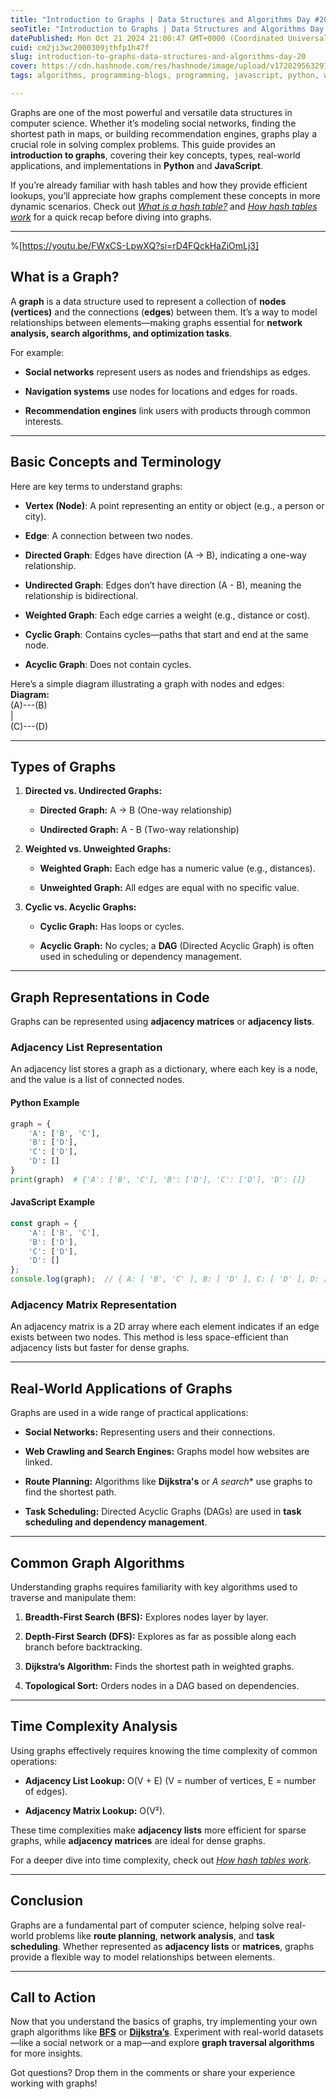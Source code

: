 ```yaml
---
title: "Introduction to Graphs | Data Structures and Algorithms Day #20"
seoTitle: "Introduction to Graphs | Data Structures and Algorithms Day #20"
datePublished: Mon Oct 21 2024 21:00:47 GMT+0000 (Coordinated Universal Time)
cuid: cm2ji3wc2000309jthfp1h47f
slug: introduction-to-graphs-data-structures-and-algorithms-day-20
cover: https://cdn.hashnode.com/res/hashnode/image/upload/v1728295632979/fd219440-858b-438b-839a-9a66a7a45868.png
tags: algorithms, programming-blogs, programming, javascript, python, web-development, data-structures, webdev, beginner, devops, beginners, programming-languages, programming-tips, data-structure-and-algorithms, wemakedevs

---
```


Graphs are one of the most powerful and versatile data structures in computer science. Whether it’s modeling social networks, finding the shortest path in maps, or building recommendation engines, graphs play a crucial role in solving complex problems. This guide provides an **introduction to graphs**, covering their key concepts, types, real-world applications, and implementations in **Python** and **JavaScript**.

If you’re already familiar with hash tables and how they provide efficient lookups, you’ll appreciate how graphs complement these concepts in more dynamic scenarios. Check out [*What is a hash table?*](https://hojaleaks.com/introduction-to-hash-tables-data-structures-and-algorithms-day-18) and [*How hash tables work*](https://youtu.be/t77ZBjxDPcg?si=gn7p0Zp0bc2I_HzB) for a quick recap before diving into graphs.

---

%[https://youtu.be/FWxCS-LpwXQ?si=rD4FQckHaZiOmLj3] 

## **What is a Graph?**

A **graph** is a data structure used to represent a collection of **nodes (vertices)** and the connections (**edges**) between them. It’s a way to model relationships between elements—making graphs essential for **network analysis, search algorithms, and optimization tasks**.

For example:

* **Social networks** represent users as nodes and friendships as edges.
    
* **Navigation systems** use nodes for locations and edges for roads.
    
* **Recommendation engines** link users with products through common interests.
    

---

## **Basic Concepts and Terminology**

Here are key terms to understand graphs:

* **Vertex (Node)**: A point representing an entity or object (e.g., a person or city).
    
* **Edge**: A connection between two nodes.
    
* **Directed Graph**: Edges have direction (A → B), indicating a one-way relationship.
    
* **Undirected Graph**: Edges don’t have direction (A - B), meaning the relationship is bidirectional.
    
* **Weighted Graph**: Each edge carries a weight (e.g., distance or cost).
    
* **Cyclic Graph**: Contains cycles—paths that start and end at the same node.
    
* **Acyclic Graph**: Does not contain cycles.
    

Here’s a simple diagram illustrating a graph with nodes and edges:  
**Diagram:**  
(A)---(B)  
|  
(C)---(D)

---

## **Types of Graphs**

1. **Directed vs. Undirected Graphs:**
    
    * **Directed Graph:** A → B (One-way relationship)
        
    * **Undirected Graph:** A - B (Two-way relationship)
        
2. **Weighted vs. Unweighted Graphs:**
    
    * **Weighted Graph:** Each edge has a numeric value (e.g., distances).
        
    * **Unweighted Graph:** All edges are equal with no specific value.
        
3. **Cyclic vs. Acyclic Graphs:**
    
    * **Cyclic Graph:** Has loops or cycles.
        
    * **Acyclic Graph:** No cycles; a **DAG** (Directed Acyclic Graph) is often used in scheduling or dependency management.
        

---

## **Graph Representations in Code**

Graphs can be represented using **adjacency matrices** or **adjacency lists**.

### **Adjacency List Representation**

An adjacency list stores a graph as a dictionary, where each key is a node, and the value is a list of connected nodes.

#### **Python Example**

```python
graph = {
    'A': ['B', 'C'],
    'B': ['D'],
    'C': ['D'],
    'D': []
}
print(graph)  # {'A': ['B', 'C'], 'B': ['D'], 'C': ['D'], 'D': []}
```

#### **JavaScript Example**

```javascript
const graph = {
    'A': ['B', 'C'],
    'B': ['D'],
    'C': ['D'],
    'D': []
};
console.log(graph);  // { A: [ 'B', 'C' ], B: [ 'D' ], C: [ 'D' ], D: [] }
```

### **Adjacency Matrix Representation**

An adjacency matrix is a 2D array where each element indicates if an edge exists between two nodes. This method is less space-efficient than adjacency lists but faster for dense graphs.

---

## **Real-World Applications of Graphs**

Graphs are used in a wide range of practical applications:

* **Social Networks:** Representing users and their connections.
    
* **Web Crawling and Search Engines:** Graphs model how websites are linked.
    
* **Route Planning:** Algorithms like **Dijkstra's** or *A search*\* use graphs to find the shortest path.
    
* **Task Scheduling:** Directed Acyclic Graphs (DAGs) are used in **task scheduling and dependency management**.
    

---

## **Common Graph Algorithms**

Understanding graphs requires familiarity with key algorithms used to traverse and manipulate them:

1. **Breadth-First Search (BFS):** Explores nodes layer by layer.
    
2. **Depth-First Search (DFS):** Explores as far as possible along each branch before backtracking.
    
3. **Dijkstra’s Algorithm:** Finds the shortest path in weighted graphs.
    
4. **Topological Sort:** Orders nodes in a DAG based on dependencies.
    

---

## **Time Complexity Analysis**

Using graphs effectively requires knowing the time complexity of common operations:

* **Adjacency List Lookup:** O(V + E) (V = number of vertices, E = number of edges).
    
* **Adjacency Matrix Lookup:** O(V²).
    

These time complexities make **adjacency lists** more efficient for sparse graphs, while **adjacency matrices** are ideal for dense graphs.

For a deeper dive into time complexity, check out [*How hash tables work*](https://hojaleaks.com/introduction-to-hash-tables-data-structures-and-algorithms-day-18).

---

## **Conclusion**

Graphs are a fundamental part of computer science, helping solve real-world problems like **route planning**, **network analysis**, and **task scheduling**. Whether represented as **adjacency lists** or **matrices**, graphs provide a flexible way to model relationships between elements.

---

## **Call to Action**

Now that you understand the basics of graphs, try implementing your own graph algorithms like [**BFS**](https://youtu.be/squLjgmpAHQ?si=2ko_MuPnnJ2uL6Wm) or [**Dijkstra’s**](https://youtu.be/0u708uxB1jY?si=JouZTKb_FcQLNHx5). Experiment with real-world datasets—like a social network or a map—and explore **graph traversal algorithms** for more insights.

Got questions? Drop them in the comments or share your experience working with graphs!